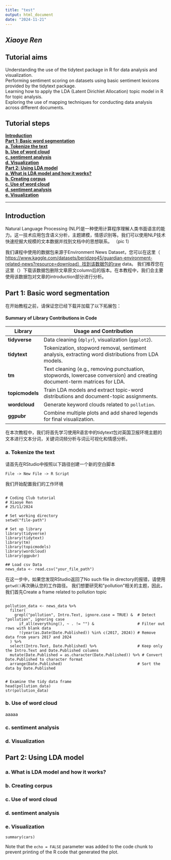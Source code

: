 ```yaml
---
title: "test"
output: html_document
date: "2024-11-21"
---
```


*Xiaoye Ren*
----

## Tutorial aims 

Understanding the use of the tidytext package in R for data analysis and visualization.  
Performing sentiment scoring on datasets using basic sentiment lexicons provided by the tidytext package.  
Learning how to apply the LDA (Latent Dirichlet Allocation) topic model in R for topic analysis.  
Exploring the use of mapping techniques for conducting data analysis across different documents.  

## Tutorial steps 

[**Introduction**](#introduction)  
[**Part 1: Basic word segmentation**](#part-1-basic-word-segmentation)  
[**a. Tokenize the text**](#a-tokenize-the-text)  
[**b. Use of word cloud**](#b-use-of-word-cloud)  
[**c. sentiment analysis**](#c-sentiment-analysis)  
[**d. Visualization**](#d-visualization)  
[**Part 2: Using LDA model**](#part-2-using-lda-model)  
[**a. What is LDA model and how it works?**](#a-what-is-lda-model-and-how-it-works)  
[**b. Creating corpus**](#b-creating-corpus)  
[**c. Use of word cloud**](#c-use-of-word-cloud)  
[**d. sentiment analysis**](#d-sentiment-analysis)  
[**e. Visualization**](#e-visualization)  

---

## Introduction 

Natural Language Processing (NLP)是一种使用计算程序理解人类书面语言的能力。这一技术应用包含语义分析，主题建模，情感识别等。我们可以使用NLP技术快速挖掘大规模的文本数据并找到文档中的思想联系。
（pic 1）

我们课程中使用的数据包来源于Environment News Dataset，您可以在这里（ https://www.kaggle.com/datasets/beridzeg45/guardian-environment-related-news?resource=download）找到该数据包的raw data。
我们推荐您在这里（）下载该数据包删除文章原文column后的版本。在本教程中，我们会主要使用该数据包对文章的introduction部分进行分析。

## Part 1: Basic word segmentation 

在开始教程之前，请保证您已经下载并加载了以下拓展包：

#### Summary of Library Contributions in Code

| Library        | Usage and Contribution                                                                           |
|----------------|--------------------------------------------------------------------------------------------------|
| **tidyverse**   | Data cleaning (`dplyr`), visualization (`ggplot2`).                                              |
| **tidytext**    | Tokenization, stopword removal, sentiment analysis, extracting word distributions from LDA models. |
| **tm**          | Text cleaning (e.g., removing punctuation, stopwords, lowercase conversion) and creating document-term matrices for LDA. |
| **topicmodels** | Train LDA models and extract topic-word distributions and document-topic assignments.            |
| **wordcloud**   | Generate keyword clouds related to `pollution`.                                                  |
| **ggpubr**      | Combine multiple plots and add shared legends for final visualization.                           |

在本次教程中，我们将首先学习使用R语言中的tidytext包对英国卫报环境主题的文本进行文本分词，关键词词频分析与词云可视化和情感分析。

### a. Tokenize the text 

请首先在RStudio中按照以下路径创建一个新的空白脚本 

`File -> New File -> R Script` 

我们开始配置我们的工作环境

```

# Coding Club tutorial
# Xiaoye Ren
# 25/11/2024

# Set working directory
setwd("file-path")

# Set up library
library(tidyverse)
library(tidytext)
library(tm)
library(topicmodels)
library(wordcloud)
library(ggpubr)

## Load csv Data 
news_data <- read.csv("your_file_path")

```
在这一步中，如果您发现RStudio返回了No such file in directory的报错，请使用`getwd()`再次确认您的工作路径。
我们想要研究和"pollution"相关的主题，因此，我们首先Create a frame related to pollution topic

```

pollution_data <- news_data %>%
  filter(
    grepl("pollution", Intro.Text, ignore.case = TRUE) &  # Detect "pollution", ignoring case
      if_all(everything(), ~ . != "") &                   # Filter out rows with blank data
      !(year(as.Date(Date.Published)) %in% c(2017, 2024)) # Remove data from years 2017 and 2024
  ) %>%
  select(Intro.Text, Date.Published) %>%                  # Keep only the Intro.Text and Date.Published columns
  mutate(Date.Published = as.character(Date.Published)) %>% # Convert Date.Published to character format
  arrange(Date.Published)                                 # Sort the data by Date.Published
  
```


```
# Examine the tidy data frame
head(pollution_data)
str(pollution_data)
```


### b. Use of word cloud 

aaaaa

### c. sentiment analysis 


### d. Visualization 



## Part 2: Using LDA model 

### a. What is LDA model and how it works?  



### b. Creating corpus 



### c. Use of word cloud 


### d. sentiment analysis 


### e. Visualization 


```{r cars}
summary(cars)
```

Note that the `echo = FALSE` parameter was added to the code chunk to prevent printing of the R code that generated the plot.


